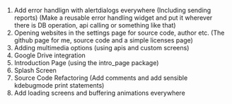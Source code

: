 1. Add error handlign with alertdialogs everywhere (Including sending reports) (Make a reusable error handling widget and put it wherever there is DB operation, api calling or something like that)
2. Opening websites in the settings page for source code, author etc. (The github page for me, source code and a simple licenses page)
3. Adding multimedia options (using apis and custom screens)
4. Google Drive integration
5. Introduction Page (using the intro_page package)
7. Splash Screen 
8. Source Code Refactoring (Add comments and add sensible kdebugmode print statements)
9. Add loading screens and buffering animations everywhere
